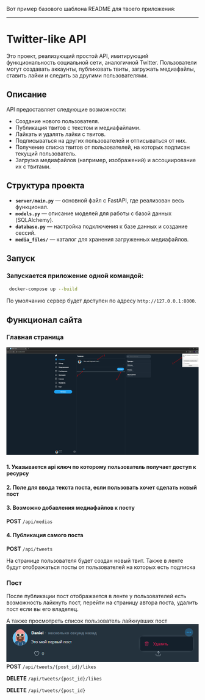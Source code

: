Вот пример базового шаблона README для твоего приложения:

---

# Twitter-like API

Это проект, реализующий простой API, имитирующий функциональность социальной сети, аналогичной Twitter. Пользователи могут создавать аккаунты, публиковать твиты, загружать медиафайлы, ставить лайки и следить за другими пользователями.

## Описание

API предоставляет следующие возможности:

- Создание нового пользователя.
- Публикация твитов с текстом и медиафайлами.
- Лайкать и удалять лайки с твитов.
- Подписываться на других пользователей и отписываться от них.
- Получение списка твитов от пользователей, на которых подписан текущий пользователь.
- Загрузка медиафайлов (например, изображений) и ассоциирование их с твитами.

## Структура проекта

- **`server/main.py`** — основной файл с FastAPI, где реализован весь функционал.
- **`models.py`** — описание моделей для работы с базой данных (SQLAlchemy).
- **`database.py`** — настройка подключения к базе данных и создание сессий.
- **`media_files/`** — каталог для хранения загруженных медиафайлов.

## Запуск

### Запускается приложение одной командой:

   ```bash
    docker-compose up --build
   ```

   По умолчанию сервер будет доступен по адресу `http://127.0.0.1:8000`.

## Функционал сайта

### Главная страница
![img_1.png](readme_assets/img_1.png)

#### 1. Указывается api ключ по которому пользователь получает доступ к ресурсу
#### 2. Поле для ввода текста поста, если пользовать хочет сделать новый пост
#### 3. Возможно добавления медиафайлов к посту

**POST** `/api/medias`

#### 4. Публикация самого поста

**POST** `/api/tweets`

На странице пользователя будет создан новый твит. Также в ленте будут отображаться посты от пользователей на которых есть подписка

### Пост
После публикации пост отображается в ленте у пользователей есть возможность лайкнуть пост, перейти на страницу автора поста, удалить пост если вы его владелец.

А также просмотреть список пользователь лайкнувших пост
![img.png](readme_assets/img.png)
**POST** `/api/tweets/{post_id}/likes`

**DELETE** `/api/tweets/{post_id}/likes`

**DELETE** `/api/tweets/{post_id}`



